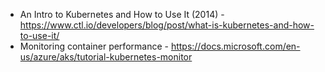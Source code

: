 * An Intro to Kubernetes and How to Use It (2014) - https://www.ctl.io/developers/blog/post/what-is-kubernetes-and-how-to-use-it/
* Monitoring container performance - https://docs.microsoft.com/en-us/azure/aks/tutorial-kubernetes-monitor
